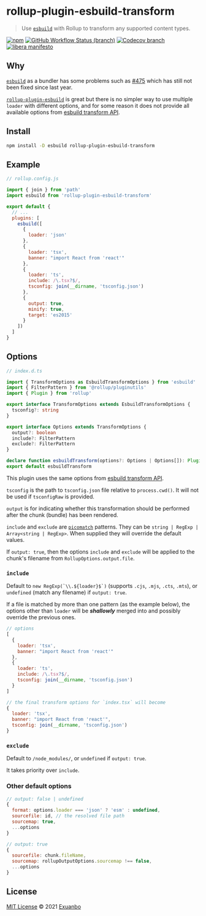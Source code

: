 # rollup-plugin-esbuild-transform

> Use [`esbuild`](https://esbuild.github.io/api/#transform-api) with Rollup to transform any supported content types.

[![npm](https://img.shields.io/npm/v/rollup-plugin-esbuild-transform.svg)](https://www.npmjs.com/package/rollup-plugin-esbuild-transform)
[![GitHub Workflow Status (branch)](https://img.shields.io/github/workflow/status/exuanbo/rollup-plugin-esbuild-transform/Node.js%20CI/main.svg)](https://github.com/exuanbo/rollup-plugin-esbuild-transform/actions?query=workflow)
[![Codecov branch](https://img.shields.io/codecov/c/gh/exuanbo/rollup-plugin-esbuild-transform/main.svg?token=hyLDj7tMfT)](https://app.codecov.io/gh/exuanbo/rollup-plugin-esbuild-transform/)
[![libera manifesto](https://img.shields.io/badge/libera-manifesto-lightgrey.svg)](https://liberamanifesto.com)

## Why

[`esbuild`](https://esbuild.github.io/api/#build-api) as a bundler has some problems such as [#475](https://github.com/evanw/esbuild/issues/475) which has still not been fixed since last year.

[`rollup-plugin-esbuild`](https://github.com/egoist/rollup-plugin-esbuild) is great but there is no simpler way to use multiple `loader` with different options, and for some reason it does not provide all available options from [esbuild transform API](https://esbuild.github.io/api/#transform-api).

## Install

```sh
npm install -D esbuild rollup-plugin-esbuild-transform
```

## Example

```js
// rollup.config.js

import { join } from 'path'
import esbuild from 'rollup-plugin-esbuild-transform'

export default {
  // ...
  plugins: [
    esbuild([
      {
        loader: 'json'
      },
      {
        loader: 'tsx',
        banner: "import React from 'react'"
      },
      {
        loader: 'ts',
        include: /\.tsx?$/,
        tsconfig: join(__dirname, 'tsconfig.json')
      },
      {
        output: true,
        minify: true,
        target: 'es2015'
      }
    ])
  ]
}
```

## Options

```ts
// index.d.ts

import { TransformOptions as EsbuildTransformOptions } from 'esbuild'
import { FilterPattern } from '@rollup/pluginutils'
import { Plugin } from 'rollup'

export interface TransformOptions extends EsbuildTransformOptions {
  tsconfig?: string
}

export interface Options extends TransformOptions {
  output?: boolean
  include?: FilterPattern
  exclude?: FilterPattern
}

declare function esbuildTransform(options?: Options | Options[]): Plugin
export default esbuildTransform
```

This plugin uses the same options from [esbuild transform API](https://esbuild.github.io/api/#transform-api).

`tsconfig` is the path to `tsconfig.json` file relative to `process.cwd()`. It will not be used if `tsconfigRaw` is provided.

`output` is for indicating whether this transformation should be performed after the chunk (bundle) has been rendered.

`include` and `exclude` are [`picomatch`](https://github.com/micromatch/picomatch#globbing-features) patterns. They can be `string | RegExp | Array<string | RegExp>`. When supplied they will override the default values.

If `output: true`, then the options `include` and `exclude` will be applied to the chunk's filename from `RollupOptions.output.file`.

### `include`

Default to <code>new RegExp(\`\\\\.\${loader}\$\`)</code> (supports `.cjs`, `.mjs`, `.cts`, `.mts`), or `undefined` (match any filename) if `output: true`.

If a file is matched by more than one pattern (as the example below), the options other than `loader` will be ***shallowly*** merged into and possibly override the previous ones.

```js
// options
[
  {
    loader: 'tsx',
    banner: "import React from 'react'"
  },
  {
    loader: 'ts',
    include: /\.tsx?$/,
    tsconfig: join(__dirname, 'tsconfig.json')
  }
]

// the final transform options for `index.tsx` will become
{
  loader: 'tsx',
  banner: "import React from 'react'",
  tsconfig: join(__dirname, 'tsconfig.json')
}
```

### `exclude`

Default to `/node_modules/`, or `undefined` if `output: true`.

It takes priority over `include`.

### Other default options

```js
// output: false | undefined
{
  format: options.loader === 'json' ? 'esm' : undefined,
  sourcefile: id, // the resolved file path
  sourcemap: true,
  ...options
}

// output: true
{
  sourcefile: chunk.fileName,
  sourcemap: rollupOutputOptions.sourcemap !== false,
  ...options
}
```

## License

[MIT License](https://github.com/exuanbo/rollup-plugin-esbuild-transform/blob/main/LICENSE) © 2021 [Exuanbo](https://github.com/exuanbo)
